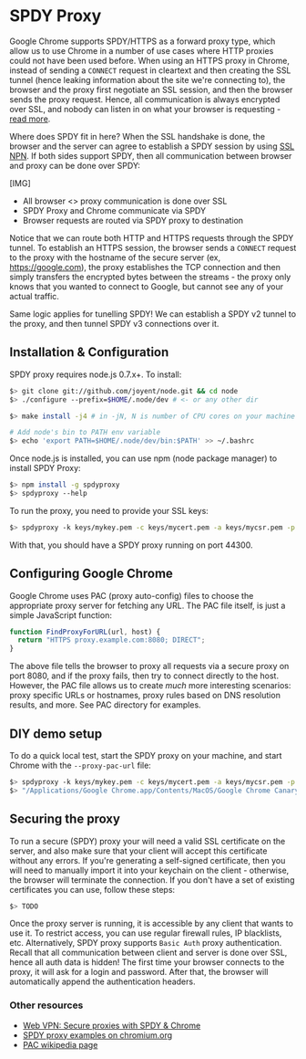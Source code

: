 # SPDY Proxy

Google Chrome supports SPDY/HTTPS as a forward proxy type, which allow us to use Chrome in a number of use cases where HTTP proxies could not have been used before. When using an HTTPS proxy in Chrome, instead of sending a `CONNECT` request in cleartext and then creating the SSL tunnel (hence leaking information about the site we're connecting to), the browser and the proxy first negotiate an SSL session, and then the browser sends the proxy request. Hence, all communication is always encrypted over SSL, and nobody can listen in on what your browser is requesting - [read more][spdy-vpn].

Where does SPDY fit in here? When the SSL handshake is done, the browser and the server can agree to establish a SPDY session by using [SSL NPN][ssl-npn]. If both sides support SPDY, then all communication between browser and proxy can be done over SPDY:

[IMG]

* All browser <> proxy communication is done over SSL
* SPDY Proxy and Chrome communicate via SPDY
* Browser requests are routed via SPDY proxy to destination

Notice that we can route both HTTP and HTTPS requests through the SPDY tunnel. To establish an HTTPS session, the browser sends a `CONNECT` request to the proxy with the hostname of the secure server (ex, https://google.com), the proxy establishes the TCP connection and then simply transfers the encrypted bytes between the streams - the proxy only knows that you wanted to connect to Google, but cannot see any of your actual traffic.

Same logic applies for tunelling SPDY! We can establish a SPDY v2 tunnel to the proxy, and then tunnel SPDY v3 connections over it.

## Installation & Configuration

SPDY proxy requires node.js 0.7.x+. To install:

```bash
$> git clone git://github.com/joyent/node.git && cd node
$> ./configure --prefix=$HOME/.node/dev # <- or any other dir

$> make install -j4 # in -jN, N is number of CPU cores on your machine

# Add node's bin to PATH env variable
$> echo 'export PATH=$HOME/.node/dev/bin:$PATH' >> ~/.bashrc
```

Once node.js is installed, you can use npm (node package manager) to install SPDY Proxy:

```bash
$> npm install -g spdyproxy
$> spdyproxy --help
```

To run the proxy, you need to provide your SSL keys:

```bash
$> spdyproxy -k keys/mykey.pem -c keys/mycert.pem -a keys/mycsr.pem -p 44300
```

With that, you should have a SPDY proxy running on port 44300.

## Configuring Google Chrome

Google Chrome uses PAC (proxy auto-config) files to choose the appropriate proxy server for fetching any URL. The PAC file itself, is just a simple JavaScript function:

```javascript
function FindProxyForURL(url, host) {
  return "HTTPS proxy.example.com:8080; DIRECT";
}
```

The above file tells the browser to proxy all requests via a secure proxy on port 8080, and if the proxy fails, then try to connect directly to the host. However, the PAC file allows us to create *much* more interesting scenarios: proxy specific URLs or hostnames, proxy rules based on DNS resolution results, and more. See PAC directory for examples.

## DIY demo setup

To do a quick local test, start the SPDY proxy on your machine, and start Chrome with the `--proxy-pac-url` file:

```bash
$> spdyproxy -k keys/mykey.pem -c keys/mycert.pem -a keys/mycsr.pem -p 44300 -v
$> "/Applications/Google Chrome.app/Contents/MacOS/Google Chrome Canary" --proxy-pac-url=file:///path/to/config.pac --use-npn
```

## Securing the proxy

To run a secure (SPDY) proxy your will need a valid SSL certificate on the server, and also make sure that your client will accept this certificate without any errors. If you're generating a self-signed certificate, then you will need to manually import it into your keychain on the client - otherwise, the browser will terminate the connection. If you don't have a set of existing certificates you can use, follow these steps:

```bash
$> TODO
```

Once the proxy server is running, it is accessible by any client that wants to use it. To restrict access, you can use regular firewall rules, IP blacklists, etc. Alternatively, SPDY proxy supports `Basic Auth` proxy authentication. Recall that all communication between client and server is done over SSL, hence all auth data is hidden! The first time your browser connects to the proxy, it will ask for a login and password. After that, the browser will automatically append the authentication headers.


### Other resources

* [Web VPN: Secure proxies with SPDY & Chrome][spdy-vpn]
* [SPDY proxy examples on chromium.org][spdy-examples]
* [PAC wikipedia page][pac]


[spdy-vpn]: http://www.igvita.com/2011/12/01/web-vpn-secure-proxies-with-spdy-chrome/
[ssl-npn]: http://tools.ietf.org/html/draft-agl-tls-nextprotoneg-00
[pac]: http://en.wikipedia.org/wiki/Proxy_auto-config
[spdy-examples]: http://dev.chromium.org/spdy/spdy-proxy-examples




